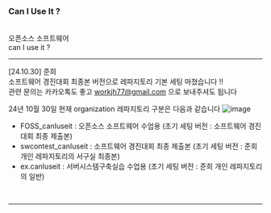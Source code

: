 ### Can I Use It ?
</br>
오픈소스 소프트웨어 </br>
can I use it ?</br>

<hr>

[24.10.30] 준희 </br>
소프트웨어 경진대회 최종본 버전으로 레파지토리 기본 세팅 마쳤습니다 !! </br>
관련 문의는 카카오톡도 좋고 workjh77@gmail.com 으로 보내주셔도 됩니다 </br>

24년 10월 30일 현재 organization 레파지토리 구분은 다음과 같습니다
![image](https://github.com/user-attachments/assets/86e78869-c185-48a4-bd63-519139788611)</br>
- FOSS_canIuseit : 오픈소스 소프트웨어 수업용 (초기 세팅 버전 : 소프트웨어 경진대회 최종 제출본)
- swcontest_canIuseit : 소프트웨어 경진대회 최종 제출본 (초기 세팅 버전 : 준희 개인 레파지토리의 서구실 최종본)
- ex.canIuseit : 서버시스템구축실습 수업용 (초기 세팅 버전 : 준희 개인 레파지토리의 일반)

</br>
<hr>
</br>
<!--
테스트 준희</br>
</br></br>테스트  서연</br>
테스트 예린</br>
테스트 영은</br>
</br></br> 서연 테스트 S 2 </br>  
</br> 안녕하세요 -서연 </br>
</br> HI. -영은 </br>
</br> 안녕!! 예린 </br>
테스트 우선
-->
